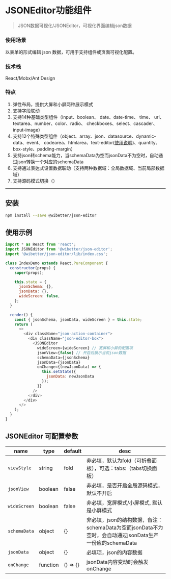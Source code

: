 # JSONEditor功能组件

> JSON数据可视化/JSONEditor，可视化界面编辑json数据

### 使用场景
以表单的形式编辑 json 数据，可用于支持组件或页面可视化配置。

### 技术栈
React/Mobx/Ant Design

### 特点
1. 弹性布局，提供大屏和小屏两种展示模式
2. 支持字段联动
3. 支持14种基础类型组件（input、boolean、 date、date-time、 time、 url、
 textarea、number、color、radio、 checkboxes、select、cascader、input-image）
4. 支持12个特殊类型组件（object、array、json、datasource、dynamic-data、event、
codearea、htmlarea、text-editor([使用说明](https://github.com/wibetter/json-editor/blob/master/docs/TextEditor.md))、quantity、box-style、padding-margin）
5. 支持json转schema能力，当schemaData为空而jsonData不为空时，自动通过json转换一个对应的schemaData
6. 支持通过表达式设置数据联动（支持两种数据域：全局数据域、当前局部数据域）
7. 支持源码模式切换（）

***

## 安装

```bash
npm install --save @wibetter/json-editor
```


## 使用示例

```js
import * as React from 'react';
import JSONEditor from '@wibetter/json-editor';
import '@wibetter/json-editor/lib/index.css';

class IndexDemo extends React.PureComponent {
  constructor(props) {
    super(props);

    this.state = {
      jsonSchema: {},
      jsonData: {},
      wideScreen: false,
    };
  }

  render() {
    const { jsonSchema, jsonData, wideScreen } = this.state;
    return (
      <>
        <div className="json-action-container">
          <div className="json-editor-box">
            <JSONEditor
              wideScreen={wideScreen} // 宽屏和小屏的配置项
              jsonView={false} // 开启后展示当前json数据
              schemaData={jsonSchema}
              jsonData={jsonData}
              onChange={(newJsonData) => {
                this.setState({
                  jsonData: newJsonData
                });
              }}
            />
          </div>
        </div>
      </>
    );
  }
}
```

## JSONEditor 可配置参数

| name         | type     | default | desc                            |
| ------------ | -------- | ------- | ------------------------------- |
| `viewStyle`  | string   | fold    | 非必填，默认为fold（可折叠面板），可选：tabs:（tabs切换面板）|
| `jsonView`   | boolean  | false   | 非必填，是否开启全局源码模式，默认不开启      |
| `wideScreen` | boolean  | false   | 非必填，宽屏模式/小屏模式, 默认是小屏模式     |
| `schemaData` | object   | {}      | 非必填，json的结构数据，备注：schemaData为空而jsonData不为空时，会自动通过jsonData生产一份应的schemaData                    |
| `jsonData`   | object   | {}      | 必填项，json的内容数据                    |
| `onChange`   | function | () => {}    | jsonData内容变动时会触发onChange   |
